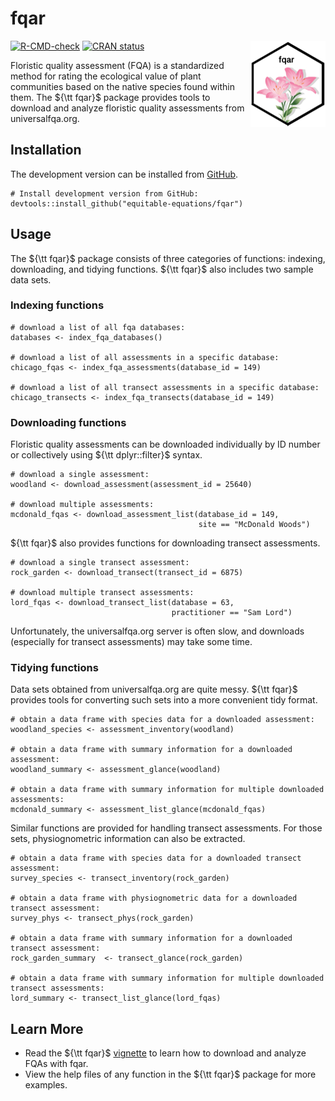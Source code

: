 # fqar 

<img src="man/figures/logo.png" align="right" height="138" />

  <!-- badges: start -->
  [![R-CMD-check](https://github.com/equitable-equations/fqar/actions/workflows/R-CMD-check.yaml/badge.svg)](https://github.com/equitable-equations/fqar/actions/workflows/R-CMD-check.yaml)
   [![CRAN status](https://www.r-pkg.org/badges/version/fqar)](https://CRAN.R-project.org/package=fqar)
  <!-- badges: end -->
  
Floristic quality assessment (FQA) is a standardized method for rating the ecological value of plant communities based on the native species found within them. The ${\tt fqar}$ package provides tools to download and analyze floristic quality assessments from universalfqa.org.

## Installation

The development version can be installed from [GitHub](https://github.com/equitable-equations/fqar).

```{r install}
# Install development version from GitHub: 
devtools::install_github("equitable-equations/fqar")
```

## Usage 

The ${\tt fqar}$ package consists of three categories of functions: indexing, downloading, and tidying functions. ${\tt fqar}$ also includes two sample data sets.

### Indexing functions

```{r indexing}
# download a list of all fqa databases:
databases <- index_fqa_databases()

# download a list of all assessments in a specific database:
chicago_fqas <- index_fqa_assessments(database_id = 149) 

# download a list of all transect assessments in a specific database:
chicago_transects <- index_fqa_transects(database_id = 149)
```

### Downloading functions

Floristic quality assessments can be downloaded individually by ID number or collectively using ${\tt dplyr::filter}$ syntax.

```{r downloading}
# download a single assessment:
woodland <- download_assessment(assessment_id = 25640)

# download multiple assessments:
mcdonald_fqas <- download_assessment_list(database_id = 149, 
                                          site == "McDonald Woods")
```

${\tt fqar}$ also provides functions for downloading transect assessments.

```{r downloading2}
# download a single transect assessment:
rock_garden <- download_transect(transect_id = 6875)

# download multiple transect assessments:
lord_fqas <- download_transect_list(database = 63,
                                    practitioner == "Sam Lord")
```

Unfortunately, the universalfqa.org server is often slow, and downloads (especially for transect assessments) may take some time. 

### Tidying functions

Data sets obtained from universalfqa.org are quite messy. ${\tt fqar}$ provides tools for converting such sets into a more convenient tidy format.

```{r tidying}
# obtain a data frame with species data for a downloaded assessment:
woodland_species <- assessment_inventory(woodland)

# obtain a data frame with summary information for a downloaded assessment:
woodland_summary <- assessment_glance(woodland)

# obtain a data frame with summary information for multiple downloaded assessments:
mcdonald_summary <- assessment_list_glance(mcdonald_fqas)
```

Similar functions are provided for handling transect assessments. For those sets, physiognometric information can also be extracted.

```{r tidying2}
# obtain a data frame with species data for a downloaded transect assessment:
survey_species <- transect_inventory(rock_garden)

# obtain a data frame with physiognometric data for a downloaded transect assessment:
survey_phys <- transect_phys(rock_garden)

# obtain a data frame with summary information for a downloaded transect assessment:
rock_garden_summary  <- transect_glance(rock_garden)

# obtain a data frame with summary information for multiple downloaded transect assessments:
lord_summary <- transect_list_glance(lord_fqas)
```

## Learn More 
* Read the ${\tt fqar}$ [vignette](https://github.com/equitable-equations/fqar/blob/main/vignettes/fqar.Rmd) to learn how to download and analyze FQAs with fqar.
* View the help files of any function in the ${\tt fqar}$ package for more examples. 

